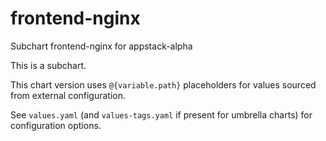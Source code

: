# frontend-nginx

Subchart frontend-nginx for appstack-alpha

This is a subchart.

This chart version uses `@{variable.path}` placeholders for values sourced from external configuration.

See `values.yaml` (and `values-tags.yaml` if present for umbrella charts) for configuration options.
